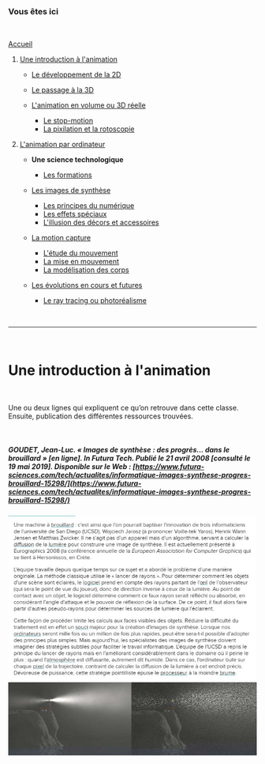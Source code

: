 <br/>

### Vous êtes ici

<br/>

[Accueil](index.md)

1. [Une introduction à l'animation](histoire.md)

    - [Le développement de la 2D](2d.md)
    - [Le passage à la 3D](3d.md)
    - [L'animation en volume ou 3D réelle](envolume.md)
    
        * [Le stop-motion](stopmotion.md)
        * [La pixilation et la rotoscopie](pixilation.md)

2. [L'animation par ordinateur](parordinateur.md)

    - **Une science technologique**
    
        * [Les formations](formation.md)
    
    - [Les images de synthèse]()
    
        * [Les principes du numérique](numerique.md)
        * [Les effets spéciaux](effet.md)
        * [L'illusion des décors et accessoires](decor.md)
        
    - [La motion capture]()
    
        * [L'étude du mouvement]()
        * [La mise en mouvement]()
        * [La modélisation des corps](corps.md)

    - [Les évolutions en cours et futures](evolution.md)
    
        * [Le ray tracing ou photoréalisme]()
        
<br/>

--------------------------------------------------------

<br/>

# Une introduction à l'animation

<br/>

Une ou deux lignes qui expliquent ce qu’on retrouve dans cette classe. Ensuite, publication des différentes ressources trouvées.

<br/>

##### GOUDET, Jean-Luc. « Images de synthèse : des progrès... dans le brouillard » [en ligne]. In _Futura Tech_. Publié le 21 avril 2008 [consulté le 19 mai 2019]. Disponible sur le Web : [https://www.futura-sciences.com/tech/actualites/informatique-images-synthese-progres-brouillard-15298/](https://www.futura-sciences.com/tech/actualites/informatique-images-synthese-progres-brouillard-15298/)

![Images de synthèse : des progrès... dans le brouillard](images/diffusionlumiere.JPG "L'algorithme lumière")
![Images de synthèse : des progrès... dans le brouillard](images/lumiere.JPG "L'algorithme lumière")

<br/>
